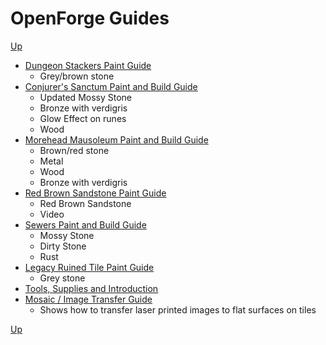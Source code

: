 # OpenForge Guides
[Up](../README.md)

* [Dungeon Stackers Paint Guide](dungeon_stackers_rough_stone/README.md)
  * Grey/brown stone
* [Conjurer's Sanctum Paint and Build Guide](conjurers_sanctum/README.md)
  * Updated Mossy Stone
  * Bronze with verdigris
  * Glow Effect on runes
  * Wood
* [Morehead Mausoleum Paint and Build Guide](morehead_mausoleum/README.md)
  * Brown/red stone
  * Metal
  * Wood
  * Bronze with verdigris
* [Red Brown Sandstone Paint Guide](red_sandstone/README.md)
  * Red Brown Sandstone
  * Video
* [Sewers Paint and Build Guide](sewer/README.md)
  * Mossy Stone
  * Dirty Stone
  * Rust
* [Legacy Ruined Tile Paint Guide](ruined/README.md)
  * Grey stone
* [Tools, Supplies and Introduction](../sets/README.md)
* [Mosaic / Image Transfer Guide](mosaic/README.md)
  * Shows how to transfer laser printed images to flat surfaces on tiles

[Up](../README.md)
